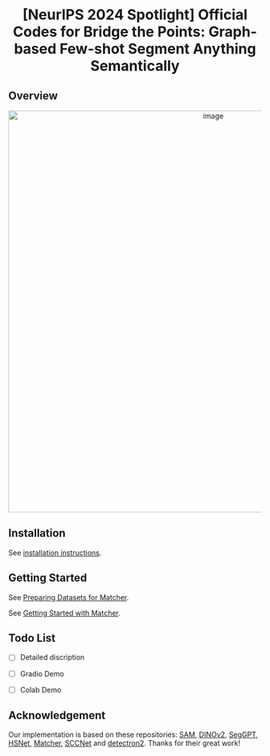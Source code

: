 <div align="center">
<h1>[NeurIPS 2024 Spotlight] Official Codes for Bridge the Points: Graph-based Few-shot Segment Anything Semantically
</div>

## Overview
<div align="center">
<img width="800" alt="image" src="figs/framework.png">
</div>

## Installation

See [installation instructions](INSTALL.md).

## Getting Started

See [Preparing Datasets for Matcher](datasets/README.md).

See [Getting Started with Matcher](GETTING_STARTED.md). 

## Todo List

- [ ] Detailed discription
- [ ] Gradio Demo
- [ ] Colab Demo


## Acknowledgement
Our implementation is based on these repositories: [SAM](https://github.com/facebookresearch/segment-anything), [DINOv2](https://github.com/facebookresearch/dinov2), [SegGPT](https://github.com/baaivision/Painter/tree/main/SegGPT), [HSNet](https://github.com/juhongm999/hsnet), [Matcher](https://github.com/aim-uofa/Matcher), [SCCNet](https://github.com/linhanwang/SCCNet) and [detectron2](https://github.com/facebookresearch/detectron2). Thanks for their great work!